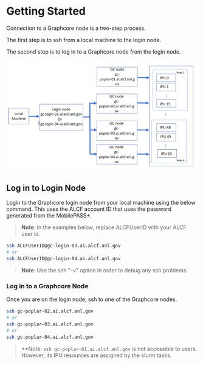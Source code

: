 # Getting Started

Connection to a Graphcore node is a two-step process.

The first step is to ssh from a local machine to the login node.

The second step is to log in to a Graphcore node from the login node.

![Graphcore System View](files/graphcore_login.png "Graphcore System View")

## Log in to Login Node

Login to the Graphcore login node from your local machine using the below command. This uses the ALCF account ID that uses the password generated from the MobilePASS+.

> **Note**:  In the examples below, replace ALCFUserID with your ALCF user id.

```bash
ssh ALCFUserID@gc-login-03.ai.alcf.anl.gov
# or
ssh ALCFUserID@gc-login-04.ai.alcf.anl.gov
```

> **Note**: Use the ssh "-v" option in order to debug any ssh problems.

### Log in to a Graphcore Node

Once you are on the login node, ssh to one of the Graphcore nodes.

```bash
ssh gc-poplar-02.ai.alcf.anl.gov
# or
ssh gc-poplar-03.ai.alcf.anl.gov
# or
ssh gc-poplar-04.ai.alcf.anl.gov
```

> **Note: `ssh gc-poplar-01.ai.alcf.anl.gov` is not accessible to users. However, its IPU resources are assigned by the slurm tasks.

